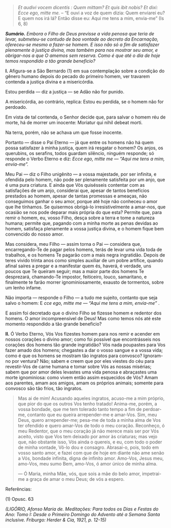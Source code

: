 > *Et audivi vocem dicentís : Quem mittam? Et quis ibit nobis? Et dixi: Ecce ego, mitte me.* – “E ouvi a voz de quem dizia: Quem enviarei eu? E quem nos irá lá? Então disse eu: Aqui me tens a mim, envia-me” (Is 6, 8)

***Sumário.** Embora o Filho de Deus previsse a vida penosa que teria de levar, submeteu-se contudo de boa vontade ao decreto da Encarnação, ofereceu-se mesmo a fazer-se homem. E isso não só a fim de satisfazer plenamente à justiça divina, mas também para nos mostrar seu amor, e obrigar-nos a que O amemos sem reserva. Como é que até o dia de hoje temos respondido a tão grande beneficio?*

**I.** Afigura-se a São Bernardo (1) em sua contemplação sobre a condição do gênero humano depois do pecado do primeiro homem, ver travarem contenda a justiça divina e a misericórdia.

Estou perdida — diz a justiça — se Adão não for punido.

A misericórdia, ao contrário, replica: Estou eu perdida, se o homem não for perdoado.

Em vista de tal contenda, o Senhor decide que, para salvar o homem réu de morte, há de morrer um inocente: Moriatur qui nihil debeat morti.

Na terra, porém, não se achava um que fosse inocente.

Portanto — disse o Pai Eterno — já que entre os homens não há quem possa satisfazer à minha justiça, quem irá resgatar o homem? Os anjos, os querubins, os serafins, todos guardam silêncio, ninguém responde; só responde o Verbo Eterno e diz: *Ecce ego, mitte me — “Aqui me tens a mim, envia-me”.*

Meu Pai — diz o Filho unigênito — a vossa majestade, por ser infinita, e ofendida pelo homem, não pode ser plenamente satisfeita por um anjo, que é uma pura criatura. E ainda que Vós quisésseis contentar com as satisfações de um anjo, considerai que, apesar de tantos benefícios prestados ao homem, apesar de tantas promessas e ameaças, não conseguimos ganhar o seu amor, porque até hoje não conheceu o amor que lhe tínhamos. Se quisermos obrigá-lo irresistivelmente a amar-nos, que ocasião se nos pode deparar mais própria do que esta? Permite que, para remir o homem, eu, vosso Filho, desça sobre a terra e tome a natureza humana; permite que, pagando com a minha morte as penas devidas ao homem, satisfaça plenamente a vossa justiça divina, e o homem fique bem convencido do nosso amor.

Mas considera, meu Filho — assim torna o Pai — considera que, encarregando-Te de pagar pelos homens, terás de levar uma vida toda de trabalhos, e os homens Te pagarão com a mais negra ingratidão. Depois de teres vivido trinta anos como simples auxiliar de um pobre artífice, quando afinal saíres a pregar e a manifestar quem és, haverá, é verdade, uns poucos que Te queiram seguir; mas a maior parte dos homens Te desprezará, chamando-Te impostor, feiticeiro, louco, samaritano, e finalmente te farão morrer ignominiosamente, exausto de tormentos, sobre um lenho infame.

Não importa — responde o Filho — a tudo me sujeito, contanto que seja salvo o homem: E *cce ego, mitte me — “Aqui me tens a mim, envia-me”* .

E assim foi decretado que o divino Filho se fizesse homem e redentor dos homens. O amor incompreensível de Deus! Mas como temos nós até este momento respondido a tão grande beneficio?

**II.** Ó Verbo Eterno, Vós Vos fizestes homem para nos remir e acender em nossos corações o divino amor; como foi possível que encontrásseis nos corações dos homens tão grande ingratidão? Vós nada poupastes para Vos fazer amado dos homens; chegastes a dar o vosso sangue e a vossa vida; como é que os homens se mostram tão ingratos para convosco? Ignoram-no por ventura? Não; sabem e creem que por eles viestes do céu para revestir-Vos de carne humana e tomar sobre Vós as nossas misérias; sabem que por amor deles levastes uma vida penosa e abraçastes uma morte ignominiosa: como vivem então assim esquecidos de Vós? Amam aos parentes, amam aos amigos, amam os próprios animais; somente para convosco são tão frios, tão ingratos.

> Mas ai de mim! Acusando aqueles ingratos, acuso-me a mim próprio, que pior do que os outros Vos tenho tratado! Anima-me, porém, a vossa bondade, que me tem tolerado tanto tempo a fim de perdoar-me, contanto que eu queira arrepender-me e amar-Vos. Sim, meu Deus, quero arrepender-me; pesa-me de toda a minha alma de Vos ter ofendido e quero amar-Vos de todo o meu coração. Reconheço, ó meu Redentor, que o meu coração já não merece mais ser por Vós aceito, visto que Vos tem deixado por amor às criaturas; mas vejo que, não obstante isso, Vós ainda o quereis, e eu, com todo o poder de minha vontade, Vô-lo dou e consagro. Abrasai-o, pois, todo em vosso santo amor, e fazei com que de hoje em diante não ame senão a Vós, bondade infinita, digna de infinito amor. Amo-Vos, Jesus meu, amo-Vos, meu sumo Bem, amo-Vos, ó amor único de minha alma.
>
> — Ó Maria, minha Mãe, vós, que sois a mãe do belo amor, impetrai-me a graça de amar o meu Deus; de vós a espero.

Referências:

\(1\) Opusc. 63

*(LIGÓRIO, Afonso Maria de. Meditações: Para todos os Dias e Festas do Ano: Tomo I: Desde o Primeiro Domingo do Advento até a Semana Santa inclusive. Friburgo: Herder & Cia, 1921, p. 12-15)*

